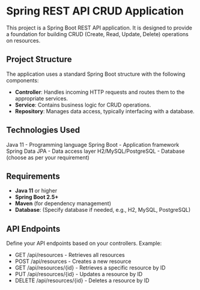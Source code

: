# Spring REST API CRUD Application

This project is a Spring Boot REST API application. It is designed to provide a foundation for building CRUD (Create, Read, Update, Delete) operations on resources.

## Project Structure

The application uses a standard Spring Boot structure with the following components:

- **Controller**: Handles incoming HTTP requests and routes them to the appropriate services.
- **Service**: Contains business logic for CRUD operations.
- **Repository**: Manages data access, typically interfacing with a database.

## Technologies Used
Java 11 - Programming language
Spring Boot - Application framework
Spring Data JPA - Data access layer
H2/MySQL/PostgreSQL - Database (choose as per your requirement)

## Requirements

- **Java 11** or higher
- **Spring Boot 2.5+**
- **Maven** (for dependency management)
- **Database**: (Specify database if needed, e.g., H2, MySQL, PostgreSQL)

## API Endpoints
Define your API endpoints based on your controllers. Example:

- GET /api/resources - Retrieves all resources
- POST /api/resources - Creates a new resource
- GET /api/resources/{id} - Retrieves a specific resource by ID
- PUT /api/resources/{id} - Updates a resource by ID
- DELETE /api/resources/{id} - Deletes a resource by ID


